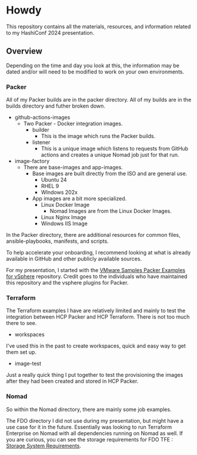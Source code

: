 # Howdy

This repository contains all the materials, resources, and information related to my HashiConf 2024 presentation.

## Overview

Depending on the time and day you look at this, the information may be dated and/or will need to be modified to work on your own environments. 

### Packer 

All of my Packer builds are in the packer directory. All of my builds are in the builds directory and futher broken down. 

- github-actions-images  
    - Two Packer - Docker integration images. 
        - builder
            - This is the image which runs the Packer builds. 
        - listener
            - This is a unique image which listens to requests from GitHub actions and creates a unique Nomad job just for that run. 
- image-factory
    - There are base-images and app-images. 
        - Base images are built directly from the ISO and are general use. 
            - Ubuntu 24
            - RHEL 9
            - WIndows 202x
        - App images are a bit more specialized. 
            - Linux Docker Image
                - Nomad Images are from the Linux Docker Images.
            - Linux Nginx Image
            - Windows IIS Image

In the Packer directory, there are additional resources for common files, ansible-playbooks, manifests, and scripts. 

To help accelerate your onboarding, I recommend looking at what is already available in GitHub and other publicly available sources. 

For my presentation, I started with the [VMware Samples Packer Examples for vSphere](https://github.com/vmware-samples/packer-examples-for-vsphere) repository. Credit goes to the individuals who have maintained this repository and the vsphere plugins for Packer. 

### Terraform

The Terraform examples I have are relatively limited and mainly to test the integration between HCP Packer and HCP Terraform. There is not too much there to see. 

- workspaces

I've used this in the past to create workspaces, quick and easy way to get them set up. 

- image-test

Just a really quick thing I put together to test the provisioning the images after they had been created and stored in HCP Packer. 

### Nomad

So within the Nomad directory, there are mainly some job examples. 

The FDO directory I did not use during my presentation, but might have a use case for it in the future. Essentially was looking to run Terraform Enterprise on Nomad with all dependencies running on Nomad as well. If you are curious, you can see the storage requirements for FDO TFE : [Storage System Requirements](https://developer.hashicorp.com/terraform/enterprise/deploy/nomad#deploy-external-storage-systems).

